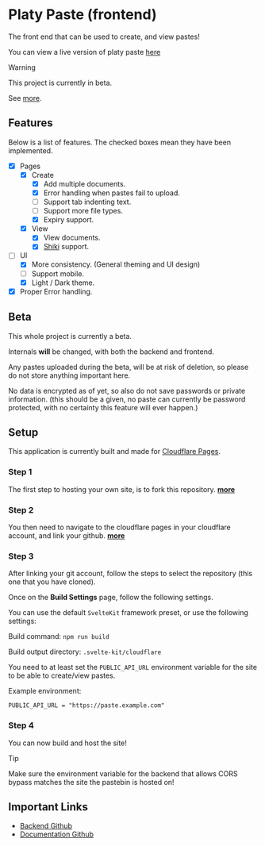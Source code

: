 # Platy Paste (frontend)

The front end that can be used to create, and view pastes!

You can view a live version of platy paste [here](https://paste.mplaty.com/)

> [!WARNING]
> This project is currently in beta.
>
> See [more](#beta).

## Features

Below is a list of features. The checked boxes mean they have been implemented.

- [x] Pages
    - [x] Create
        - [x] Add multiple documents.
        - [x] Error handling when pastes fail to upload.
        - [ ] Support tab indenting text.
        - [ ] Support more file types.
        - [x] Expiry support.
    - [x] View
        - [x] View documents.
        - [x] [Shiki](https://shiki.style/) support.
- [ ] UI
    - [x] More consistency. (General theming and UI design)
    - [ ] Support mobile.
    - [x] Light / Dark theme.
- [x] Proper Error handling.

## Beta

This whole project is currently a beta.

Internals **will** be changed, with both the backend and frontend.

Any pastes uploaded during the beta, will be at risk of deletion, so please do not store anything important here.

No data is encrypted as of yet,
so also do not save passwords or private information.
(this should be a given,
no paste can currently be password protected,
with no certainty this feature will ever happen.)

## Setup

This application is currently built and made for [Cloudflare Pages](https://pages.cloudflare.com/).

### Step 1

The first step to hosting your own site, is to fork this repository. [**more**](https://docs.github.com/en/pull-requests/collaborating-with-pull-requests/working-with-forks/fork-a-repo)

### Step 2

You then need to navigate to the cloudflare pages in your cloudflare account,
and link your github. [**more**](https://developers.cloudflare.com/pages/get-started/git-integration/)

### Step 3

After linking your git account, follow the steps to select the repository (this one that you have cloned).

Once on the **Build Settings** page, follow the following settings.

You can use the default `SvelteKit` framework preset, or use the following settings:

Build command: `npm run build`

Build output directory: `.svelte-kit/cloudflare`

You need to at least set the `PUBLIC_API_URL` environment variable for the site to be able to create/view pastes.

Example environment:

```env
PUBLIC_API_URL = "https://paste.example.com"
```

### Step 4

You can now build and host the site!

> [!TIP]
> Make sure the environment variable for the backend that allows CORS bypass matches the site the pastebin is hosted on!

## Important Links

- [Backend Github](https://github.com/mplatypus/platy-paste-backend)
- [Documentation Github](https://github.com/mplatypus/platy-paste-documentation)
